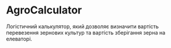 # AgroCalculator 
 Логістичний калькулятор, який дозволяє визначити вартість перевезення зернових культур та вартість зберігання зерна на елеваторі.
